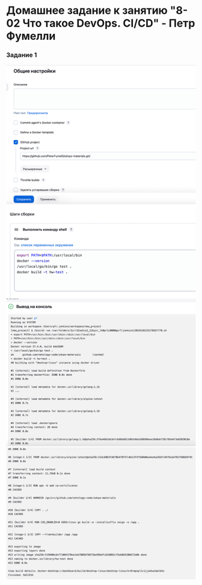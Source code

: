 # Домашнее задание к занятию "8-02 Что такое DevOps. СI/СD" - Петр Фумелли

### Задание 1

![alt text](<https://github.com/PeterFumelli/sdvps-materials/blob/main/img/settings_1.png>)
![alt text](https://github.com/PeterFumelli/sdvps-materials/blob/main/img/settings_2.png)
![alt text](https://github.com/PeterFumelli/sdvps-materials/blob/main/img/Console_output_1.png)
![alt text](https://github.com/PeterFumelli/sdvps-materials/blob/main/img/Console_output_2.png)

